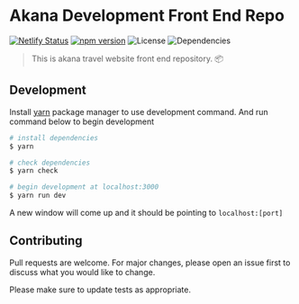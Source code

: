# Akana Development Front End Repo

[![Netlify Status](https://api.netlify.com/api/v1/badges/34957da8-cd27-4ec0-9240-659d0cb9bc29/deploy-status)](https://app.netlify.com/sites/akana-dev/deploys)
[![npm version](https://badge.fury.io/js/yarn.svg)](https://badge.fury.io/js/yarn)
![License](https://img.shields.io/github/license/iqbalaqaba/akana.svg)
![Dependencies](https://david-dm.org/iqbalaqaba/akana.svg)

>  This is akana travel website front end repository. 📦

## Development

Install  [yarn](https://yarnpkg.com/en/) package manager to use development command. And run command below to begin development


``` bash
# install dependencies
$ yarn

# check dependencies
$ yarn check

# begin development at localhost:3000
$ yarn run dev
```

A new window will come up and it should be pointing to ``localhost:[port]``


## Contributing
Pull requests are welcome. For major changes, please open an issue first to discuss what you would like to change.

Please make sure to update tests as appropriate.
